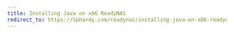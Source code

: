 ```yaml
---
title: Installing Java on x86 ReadyNAS
redirect_to: https://sphardy.com/readynas/installing-java-on-x86-readynas/
---
```

